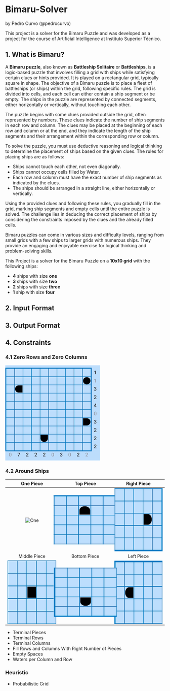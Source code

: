 # Bimaru-Solver
by Pedro Curvo (@pedrocurvo)

This project is a solver for the Bimaru Puzzle and was developed as a project for the course of Artificial Intelligence at Instituto Superior Técnico.

## 1. What is Bimaru?
A **Bimaru puzzle**, also known as **Battleship Solitaire** or **Battleships**, is a logic-based puzzle that involves filling a grid with ships while satisfying certain clues or hints provided. It is played on a rectangular grid, typically square in shape.
The objective of a Bimaru puzzle is to place a fleet of battleships (or ships) within the grid, following specific rules. The grid is divided into cells, and each cell can either contain a ship segment or be empty. The ships in the puzzle are represented by connected segments, either horizontally or vertically, without touching each other.

The puzzle begins with some clues provided outside the grid, often represented by numbers. These clues indicate the number of ship segments in each row and column. The clues may be placed at the beginning of each row and column or at the end, and they indicate the length of the ship segments and their arrangement within the corresponding row or column.

To solve the puzzle, you must use deductive reasoning and logical thinking to determine the placement of ships based on the given clues.
The rules for placing ships are as follows:
- Ships cannot touch each other, not even diagonally.
- Ships cannot occupy cells filled by Water.
- Each row and column must have the exact number of ship segments as indicated by the clues.
- The ships should be arranged in a straight line, either horizontally or vertically.

Using the provided clues and following these rules, you gradually fill in the grid, marking ship segments and empty cells until the entire puzzle is solved. The challenge lies in deducing the correct placement of ships by considering the constraints imposed by the clues and the already filled cells.

Bimaru puzzles can come in various sizes and difficulty levels, ranging from small grids with a few ships to larger grids with numerous ships. They provide an engaging and enjoyable exercise for logical thinking and problem-solving skills.

This Project is a solver for the Bimaru Puzzle on a **10x10 grid** with the following ships: 
- **4** ships with size **one**
- **3** ships with size **two**
- **2** ships with size **three**
- **1** ship with size **four**

## 2. Input Format
## 3. Output Format

## 4. Constraints
### 4.1 Zero Rows and Zero Columns
<img align="center" src="gifs/zero_rows_cols.gif" alt="Zeros" title="Zero Rows and Columns" width="300" height="300" align="center"/> 

### 4.2 Around Ships 
|     One Piece   |      Top Piece     |  Right Piece |
|:-----------------:|:---------------------:|:------:|
| <img align="center" src="gifs/one_ship.gif" alt="One" title="Around One Piece" width="200" height="200" align="center"/>  |  <img align="center" src="gifs/left.gif" alt="Top" title="Around Top Piece" width="200" height="200" align="center" style="transform:rotate(90deg);"/>  | <img align="center" src="gifs/left.gif" alt="Right" title="Around Right Piece" width="200" height="200" align="center" style="transform:rotate(180deg);"/>  |
| Middle Piece   |      Bottom Piece      |  Left Piece |
| <img align="center" src="gifs/middle.gif" alt="Middle" title="Around Middle Piece" width="200" height="200" align="center"/>  | <img align="center" src="gifs/left.gif" alt="Bottom" title="Around Bottom Piece" width="200" height="200" align="center" style="transform:rotate(270deg);"/> | <img align="center" src="gifs/left.gif" alt="Left" title="Around Left Piece" width="200" height="200" align="center"/>  | 


  
- Terminal Pieces 
- Terminal Rows 
- Terminal Columns 
- Fill Rows and Columns With Right Number of Pieces 
- Empty Spaces 
- Waters per Column and Row

### Heuristic 
- Probabilistic Grid